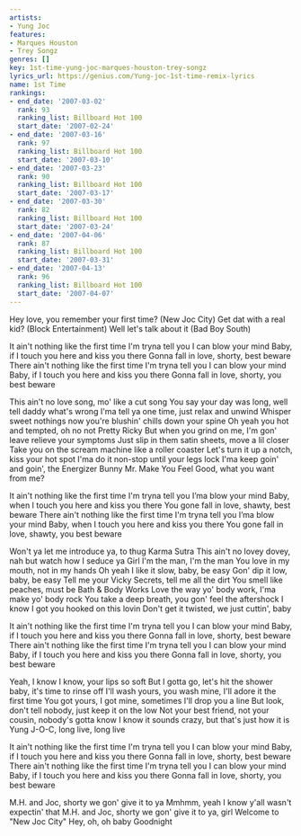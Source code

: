 ```yaml
---
artists:
- Yung Joc
features:
- Marques Houston
- Trey Songz
genres: []
key: 1st-time-yung-joc-marques-houston-trey-songz
lyrics_url: https://genius.com/Yung-joc-1st-time-remix-lyrics
name: 1st Time
rankings:
- end_date: '2007-03-02'
  rank: 93
  ranking_list: Billboard Hot 100
  start_date: '2007-02-24'
- end_date: '2007-03-16'
  rank: 97
  ranking_list: Billboard Hot 100
  start_date: '2007-03-10'
- end_date: '2007-03-23'
  rank: 90
  ranking_list: Billboard Hot 100
  start_date: '2007-03-17'
- end_date: '2007-03-30'
  rank: 82
  ranking_list: Billboard Hot 100
  start_date: '2007-03-24'
- end_date: '2007-04-06'
  rank: 87
  ranking_list: Billboard Hot 100
  start_date: '2007-03-31'
- end_date: '2007-04-13'
  rank: 96
  ranking_list: Billboard Hot 100
  start_date: '2007-04-07'
---
```

Hey love, you remember your first time? (New Joc City)
Get dat with a real kid? (Block Entertainment)
Well let's talk about it (Bad Boy South)


It ain't nothing like the first time
I'm tryna tell you I can blow your mind
Baby, if I touch you here and kiss you there
Gonna fall in love, shorty, best beware
There ain't nothing like the first time
I'm tryna tell you I can blow your mind
Baby, if I touch you here and kiss you there
Gonna fall in love, shorty, you best beware


This ain't no love song, mo' like a cut song
You say your day was long, well tell daddy what's wrong
I'ma tell ya one time, just relax and unwind
Whisper sweet nothings now you're blushin' chills down your spine
Oh yeah you hot and tempted, oh no not Pretty Ricky
But when you grind on me, I'm gon' leave relieve your symptoms
Just slip in them satin sheets, move a lil closer
Take you on the scream machine like a roller coaster
Let's turn it up a notch, kiss your hot spot
I'ma do it non-stop until your legs lock
I'ma keep goin' and goin', the Energizer Bunny
Mr. Make You Feel Good, what you want from me?


It ain't nothing like the first time
I'm tryna tell you I’ma blow your mind
Baby, when I touch you here and kiss you there
You gone fall in love, shawty, best beware
There ain't nothing like the first time
I'm tryna tell you I’ma blow your mind
Baby, when I touch you here and kiss you there
You gone fall in love, shawty, you best beware


Won't ya let me introduce ya, to thug Karma Sutra
This ain't no lovey dovey, nah but watch how I seduce ya
Girl I'm the man, I'm the man
You love in my mouth, not in my hands
Oh yeah I like it slow, baby, be easy
Gon' dip it low, baby, be easy
Tell me your Vicky Secrets, tell me all the dirt
You smell like peaches, must be Bath & Body Works
Love the way yo' body work, I'ma make yo' body rock
You take a deep breath, you gon' feel the aftershock
I know I got you hooked on this lovin
Don't get it twisted, we just cuttin', baby


It ain't nothing like the first time
I'm tryna tell you I can blow your mind
Baby, if I touch you here and kiss you there
Gonna fall in love, shorty, best beware
There ain't nothing like the first time
I'm tryna tell you I can blow your mind
Baby, if I touch you here and kiss you there
Gonna fall in love, shorty, you best beware


Yeah, I know I know, your lips so soft
But I gotta go, let's hit the shower baby, it's time to rinse off
I'll wash yours, you wash mine, I'll adore it the first time
You got yours, I got mine, sometimes I'll drop you a line
But look, don't tell nobody, just keep it on the low
Not your best friend, not your cousin, nobody's gotta know
I know it sounds crazy, but that's just how it is
Yung J-O-C, long live, long live


It ain't nothing like the first time
I'm tryna tell you I can blow your mind
Baby, if I touch you here and kiss you there
Gonna fall in love, shorty, best beware
There ain't nothing like the first time
I'm tryna tell you I can blow your mind
Baby, if I touch you here and kiss you there
Gonna fall in love, shorty, you best beware


M.H. and Joc, shorty we gon' give it to ya
Mmhmm, yeah I know y'all wasn't expectin' that
M.H. and Joc, shorty we gon' give it to ya, girl
Welcome to "New Joc City"
Hey, oh, oh baby
Goodnight
